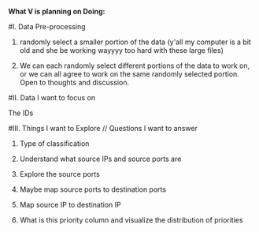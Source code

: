 **What V is planning on Doing:** 

#I. Data Pre-processing 

1. randomly select a smaller portion of the data (y'all my computer is a bit old and she be working wayyyy too hard with these large files)

2. We can each randomly select different portions of the data to work on, or we can all agree to work on the same randomly selected portion. Open to thoughts and discussion. 

#II. Data I want to focus on

The IDs 

#III. Things I want to Explore  // Questions I want to answer 

1. Type of classification 

2. Understand what source IPs and source ports are 

3. Explore the source ports 

4. Maybe map source ports to destination ports 

5. Map source IP to destination IP 

6. What is this priority column and visualize the distribution of priorities 


